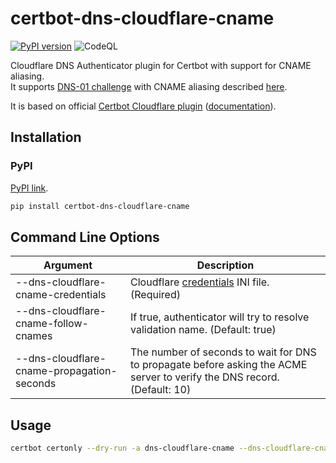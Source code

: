 # certbot-dns-cloudflare-cname
[![PyPI version](https://badge.fury.io/py/certbot-dns-cloudflare-cname.svg)](https://badge.fury.io/py/certbot-dns-cloudflare-cname)
![CodeQL](https://github.com/rsc-dev/certbot-dns-cloudflare-cname/workflows/CodeQL/badge.svg)

Cloudflare DNS Authenticator plugin for Certbot with support for CNAME aliasing.  
It supports [DNS-01 challenge](https://letsencrypt.org/docs/challenge-types/#dns-01-challenge) with CNAME aliasing described [here](https://www.eff.org/deeplinks/2018/02/technical-deep-dive-securing-automation-acme-dns-challenge-validation).

It is based on official [Certbot Cloudflare plugin](https://github.com/certbot/certbot/tree/master/certbot-dns-cloudflare) ([documentation](https://certbot-dns-cloudflare.readthedocs.io/en/stable/)).

## Installation ##
### PyPI
[PyPI link](https://pypi.org/project/certbot-dns-cloudflare-cname/).
```bash
pip install certbot-dns-cloudflare-cname
```



## Command Line Options ##
Argument | Description
-|-
--dns-cloudflare-cname-credentials | Cloudflare [credentials](https://certbot-dns-cloudflare.readthedocs.io/en/stable/#credentials) INI file. (Required)
--dns-cloudflare-cname-follow-cnames | If true, authenticator will try to resolve validation name. (Default: true)
--dns-cloudflare-cname-propagation-seconds | The number of seconds to wait for DNS to propagate before asking the ACME server to verify the DNS record. (Default: 10)


## Usage ##
```bash
certbot certonly --dry-run -a dns-cloudflare-cname --dns-cloudflare-cname-credentials /var/cloudflare.ini -d subdomain.example.com
```
